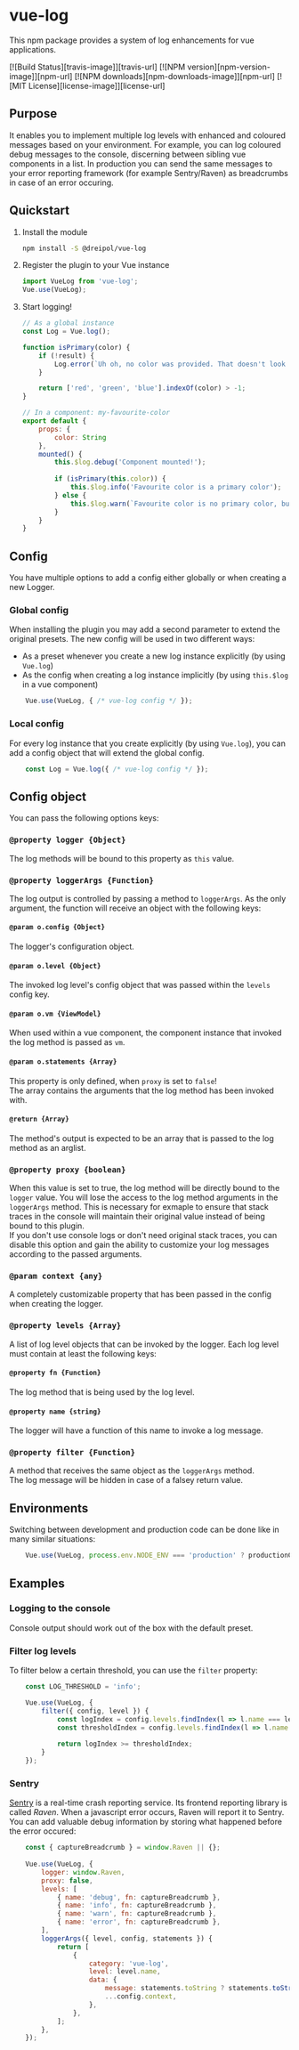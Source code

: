 # vue-log

This npm package provides a system of log enhancements for vue applications. 

[![Build Status][travis-image]][travis-url]
[![NPM version][npm-version-image]][npm-url]
[![NPM downloads][npm-downloads-image]][npm-url]
[![MIT License][license-image]][license-url]

## Purpose
It enables you to implement multiple log levels with enhanced and coloured messages based on your environment. 
For example, you can log coloured debug messages to the console, discerning between sibling vue components in a list. 
In production you can send the same messages to your error reporting framework (for example Sentry/Raven) as 
breadcrumbs in case of an error occuring.

## Quickstart

1.  Install the module

    ```bash
    npm install -S @dreipol/vue-log 
    ```
    
2.  Register the plugin to your Vue instance

    ```js
    import VueLog from 'vue-log';
    Vue.use(VueLog);
    ```
    
3.  Start logging!

    ```js
    // As a global instance
    const Log = Vue.log();

    function isPrimary(color) {
        if (!result) {
            Log.error(`Uh oh, no color was provided. That doesn't look right...`);
        }
    
        return ['red', 'green', 'blue'].indexOf(color) > -1;
    }
    
    // In a component: my-favourite-color
    export default {
        props: {
            color: String                            
        },
        mounted() {
            this.$log.debug('Component mounted!');
            
            if (isPrimary(this.color)) {
                this.$log.info('Favourite color is a primary color');
            } else {
                this.$log.warn(`Favourite color is no primary color, but that's ok... We don't judge!`);
            }
        }
    }
    ```

## Config
You have multiple options to add a config either globally or when creating a new Logger.

### Global config
When installing the plugin you may add a second parameter to extend the original presets. The new config will be used
in two different ways:

- As a preset whenever you create a new log instance explicitly (by using `Vue.log`)
- As the config when creating a log instance implicitly (by using `this.$log` in a vue component)

```js
    Vue.use(VueLog, { /* vue-log config */ });
```

### Local config
For every log instance that you create explicitly (by using `Vue.log`), you can add a config object that will extend 
the global config.

```js
    const Log = Vue.log({ /* vue-log config */ });
```

## Config object
You can pass the following options keys:

### `@property logger {Object}`
The log methods will be bound to this property as `this` value.

### `@property loggerArgs {Function}`
The log output is controlled by passing a method to `loggerArgs`. As the only argument, the function will receive an 
object with the following keys:

#### `@param o.config {Object}`
The logger's configuration object.

#### `@param o.level {Object}`
The invoked log level's config object that was passed within the `levels` config key.

#### `@param o.vm {ViewModel}`
When used within a vue component, the component instance that invoked the log method is passed as `vm`.

#### `@param o.statements {Array}`
This property is only defined, when `proxy` is set to `false`! <br> 
The array contains the arguments that the log method has been invoked with.

#### `@return {Array}`
The method's output is expected to be an array that is passed to the log method as an arglist.

### `@property proxy {boolean}`
When this value is set to true, the log method will be directly bound to the `logger` value. You will lose the access 
to the log method arguments in the `loggerArgs` method. This is necessary for exmaple to ensure that stack traces in 
the console will maintain their original value instead of being bound to this plugin. <br> 
If you don't use console logs or don't need original stack traces, you can disable this option and gain
the ability to customize your log messages according to the passed arguments.

### `@param context {any}`
A completely customizable property that has been passed in the config when creating the logger.

### `@property levels {Array}`
A list of log level objects that can be invoked by the logger. Each log level must contain at least the following keys:

#### `@property fn {Function}`
The log method that is being used by the log level.

#### `@property name {string}`
The logger will have a function of this name to invoke a log message.

### `@property filter {Function}`
A method that receives the same object as the `loggerArgs` method. <br>
The log message will be hidden in case of a falsey return value. 

## Environments
Switching between development and production code can be done like in many similar situations:

```js
    Vue.use(VueLog, process.env.NODE_ENV === 'production' ? productionConfig : developmentConfig);
```

## Examples

### Logging to the console
Console output should work out of the box with the default preset.

### Filter log levels
To filter below a certain threshold, you can use the `filter` property:

```js
    const LOG_THRESHOLD = 'info';

    Vue.use(VueLog, {
        filter({ config, level }) {
            const logIndex = config.levels.findIndex(l => l.name === level.name);
            const thresholdIndex = config.levels.findIndex(l => l.name === LOG_THRESHOLD);
            
            return logIndex >= thresholdIndex;
        }
    });
```

### Sentry
[Sentry](https://sentry.io/welcome/) is a real-time crash reporting service. Its frontend reporting library is called
*Raven*. When a javascript error occurs, Raven will report it to Sentry. You can add valuable debug information by 
storing what happened before the error occured:

```js
    const { captureBreadcrumb } = window.Raven || {};
    
    Vue.use(VueLog, {
        logger: window.Raven,
        proxy: false,
        levels: [
            { name: 'debug', fn: captureBreadcrumb },
            { name: 'info', fn: captureBreadcrumb },
            { name: 'warn', fn: captureBreadcrumb },
            { name: 'error', fn: captureBreadcrumb },
        ],
        loggerArgs({ level, config, statements }) {
            return [
                {
                    category: 'vue-log',
                    level: level.name,
                    data: {
                        message: statements.toString ? statements.toString() : '',
                        ...config.context,
                    },
                },
            ];
        },
    });
``` 
